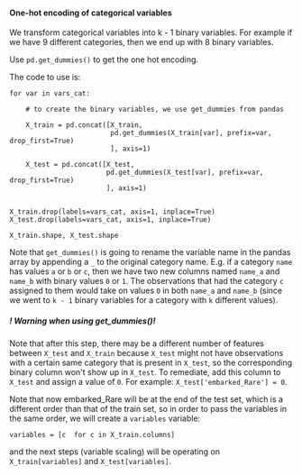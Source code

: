 #### One-hot encoding of categorical variables

We transform categorical variables into k - 1 binary variables. For example
if we have 9 different categories, then we end up with 8 binary variables.



Use `pd.get_dummies()` to get the one hot encoding.

The code to use is:

```
for var in vars_cat:
    
    # to create the binary variables, we use get_dummies from pandas
    
    X_train = pd.concat([X_train,
                         pd.get_dummies(X_train[var], prefix=var, drop_first=True)
                         ], axis=1)
    
    X_test = pd.concat([X_test,
                        pd.get_dummies(X_test[var], prefix=var, drop_first=True)
                        ], axis=1)
    

X_train.drop(labels=vars_cat, axis=1, inplace=True)
X_test.drop(labels=vars_cat, axis=1, inplace=True)

X_train.shape, X_test.shape
```

Note that `get_dummies()` is going to rename the variable name in the pandas array by
appending a `_` to the original category name. E.g. if a category `name` has values 
`a` or `b` or `c`, then we have two new columns named `name_a` and `name_b` with 
binary values `0` or `1`. The observations that had the category `c` assigned 
to them would take on values `0` in both `name_a` and `name_b` (since we 
went to `k - 1` binary variables for a category with `k` different values).



##### ! Warning when using get_dummies()!

Note that after this step, there may be a different number of features between
`X_test` and `X_train` because `X_test` might not have observations with a certain same
category that is present in `X_test`, so the corresponding binary column
won't show up in `X_test`. To remediate, add this column to `X_test` and 
assign a value of `0`. For example: ```X_test['embarked_Rare'] = 0```.


Note that now embarked_Rare will be at the end of the test set, 
which is a different order than that of the train set,
so in order to pass the variables in the same order, we will 
create a `variables` variable:

```variables = [c  for c in X_train.columns]```

and the next steps (variable scaling) will be operating on `X_train[variables]` and
`X_test[variables]`.
